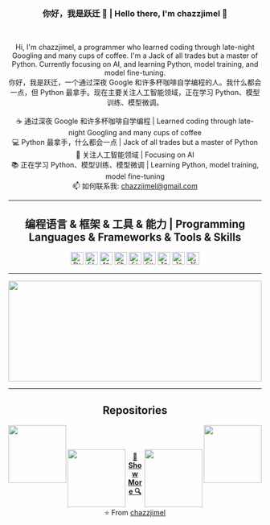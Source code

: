 <h3 align="center">你好，我是跃迁 👋 | Hello there, I'm chazzjimel 👋</h3>
<br>
<p align="center">
  Hi, I'm chazzjimel, a programmer who learned coding through late-night Googling and many cups of coffee. I'm a Jack of all trades but a master of Python. Currently focusing on AI, and learning Python, model training, and model fine-tuning.
  <br>
  你好，我是跃迁，一个通过深夜 Google 和许多杯咖啡自学编程的人。我什么都会一点，但 Python 最拿手。现在主要关注人工智能领域，正在学习 Python、模型训练、模型微调。
  <br>
  <br>
  ☕ 通过深夜 Google 和许多杯咖啡自学编程 | Learned coding through late-night Googling and many cups of coffee
  <br>
  💻 Python 最拿手，什么都会一点 | Jack of all trades but a master of Python
  <br>
  🔬 关注人工智能领域 | Focusing on AI
  <br>
  📚 正在学习 Python、模型训练、模型微调 | Learning Python, model training, model fine-tuning
  <br>
  📫 如何联系我: <a href="mailto:chazzjimel@gmail.com">chazzjimel@gmail.com</a>
</p>

<hr>

<h2 align="center">编程语言 & 框架 & 工具 & 能力 | Programming Languages & Frameworks & Tools & Skills</h2>

<p align="center">
  <code><img title="Python" height="25" src="https://github.com/zumrudu-anka/zumrudu-anka/blob/master/images/python-original.svg"></code>
  <code><img title="GitHub" height="25" src="https://github.com/zumrudu-anka/zumrudu-anka/blob/master/images/github.svg"></code>
  <code><img title="Android" height="25" src="https://github.com/zumrudu-anka/zumrudu-anka/blob/master/images/android.svg"></code>
  <code><img title="Chrome" height="25" src="https://github.com/zumrudu-anka/zumrudu-anka/blob/master/images/chrome.svg"></code>
  <code><img title="C++" height="25" src="https://github.com/zumrudu-anka/zumrudu-anka/blob/master/images/cpp.svg"></code>
  <code><img title="Gulp" height="25" src="https://github.com/zumrudu-anka/zumrudu-anka/blob/master/images/gulp.svg"></code>
  <code><img title="Instagram" height="25" src="https://github.com/zumrudu-anka/zumrudu-anka/blob/master/images/instagram.svg"></code>
  <code><img title="Java" height="25" src="https://github.com/zumrudu-anka/zumrudu-anka/blob/master/images/java-original.svg"></code>
  <code><img title="JSON" height="25" src="https://github.com/zumrudu-anka/zumrudu-anka/blob/master/images/json.svg"></code>
</p>

<hr>

<img width="100%" height="200" src="https://github-readme-stats.vercel.app/api?username=chazzjimel&show_icons=true&theme=gotham">

<hr>

<h2 align="center">Repositories</h2>

<p width="100%" align="center">
  <a align="left" href="https://github.com/chazzjimel/WeChat-AIChatbot-WinOnly" title="WeChat-AIChatbot-WinOnly"><img align="left" height="115" src="https://github-readme-stats.vercel.app/api/pin/?username=chazzjimel&repo=WeChat-AIChatbot-WinOnly&theme=gotham"></a>
  <a align="right" href="https://github.com/chazzjimel/midjourney_turbo" title="midjourney_turbo"><img align="right" height="115" src="https://github-readme-stats.vercel.app/api/pin/?username=chazzjimel&repo=midjourney_turbo&theme=gotham"></a>
</p>
<br><br>
<p width="100%" align="center">
  <a align="left" href="https://github.com/chazzjimel/newgpt_turbo" title="newgpt_turbo"><img align="left" height="115" src="https://github-readme-stats.vercel.app/api/pin/?username=chazzjimel&repo=newgpt_turbo&theme=gotham"></a>
  <a align="right" href="https://github.com/chazzjimel/chatgpt-on-wechat" title="chatgpt-on-wechat"><img align="right" height="115" src="https://github-readme-stats.vercel.app/api/pin/?username=chazzjimel&repo=chatgpt-on-wechat&theme=gotham"></a>
</p>

<h4 align="center"><a href=https://github.com/chazzjimel?tab=repositories" title="Show Repositories">🔎 Show More 🔍</a></h4>

<p align = "center">
    ⭐️ From <a href="https://github.com/chazzjimel/">chazzjimel</a>
</p>
